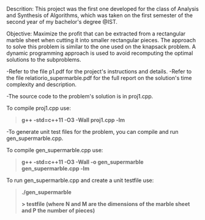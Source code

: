 
Descrition: This project was the first one developed for the class of Analysis and Synthesis of Algorithms, 
            which was taken on the first semester of the second year of my bachelor's degree @IST. 
            
Objective: Maximize the profit that can be extracted from a rectangular marble sheet when cutting it into smaller rectangular pieces.
           The approach to solve this problem is similar to the one used on the knapsack problem. A dynamic programming approach is used
           to avoid recomputing the optimal solutions to the subproblems.
            

-Refer to the file p1.pdf for the project's instructions and details.
-Refer to the file relatiorio_supermarble.pdf for the full report on the solution's time complexity and description.

-The source code to the problem's solution is in proj1.cpp.

To compile proj1.cpp use:
> **g++ -std=c++11 -O3 -Wall proj1.cpp -lm**

-To generate unit test files for the problem, you can compile and run gen_supermarble.cpp.

To compile gen_supermarble.cpp use:
> **g++ -std=c++11 -O3 -Wall -o gen_supermarble gen_supermarble.cpp -lm**

To run gen_supermarble.cpp and create a unit testfile use:
> **./gen_supermarble <N> <M> <P> > testfile (where N and M are the dimensions of the marble sheet and P the number of pieces)**  
